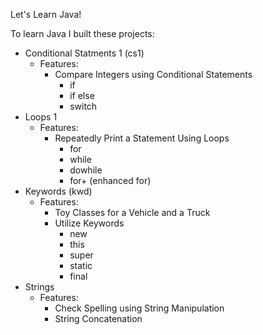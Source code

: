 Let's Learn Java!

To learn Java I built these projects:
- Conditional Statments 1 (cs1)
  - Features:
    - Compare Integers using Conditional Statements
      - if
      - if else
      - switch
- Loops 1
  - Features:
    - Repeatedly Print a Statement Using Loops
      - for
      - while
      - dowhile
      - for+ (enhanced for) 
- Keywords (kwd)
  - Features:
    - Toy Classes for a Vehicle and a Truck
    - Utilize Keywords
      - new
      - this
      - super
      - static
      - final
- Strings
  - Features:
    - Check Spelling using String Manipulation
    - String Concatenation
